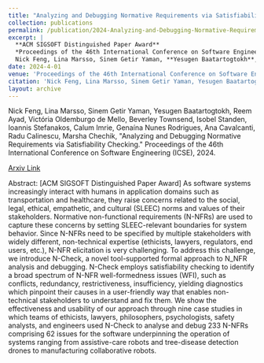 ```yaml
---
title: "Analyzing and Debugging Normative Requirements via Satisfiability Checking"
collection: publications
permalink: /publication/2024-Analyzing-and-Debugging-Normative-Requirements-via-Satisfiability-Checking
excerpt: |
  **ACM SIGSOFT Distinguished Paper Award**  
  *Proceedings of the 46th International Conference on Software Engineering (ICSE'24)*  
  Nick Feng, Lina Marsso, Sinem Getir Yaman, **Yesugen Baatartogtokh**, Reem Ayad, Victória Oldemburgo de Mello, Beverley Townsend, Isobel Standen, Ioannis Stefanakos, Calum Imrie, Genaína Nunes Rodrigues, Ana Cavalcanti, Radu Calinescu, Marsha Chechik
date: 2024-4-01
venue: 'Proceedings of the 46th International Conference on Software Engineering (ICSE 2024)'
citation: 'Nick Feng, Lina Marsso, Sinem Getir Yaman, Yesugen Baatartogtokh, Reem Ayad, Victória Oldemburgo de Mello, Beverley Townsend, Isobel Standen, Ioannis Stefanakos, Calum Imrie, Genaína Nunes Rodrigues, Ana Cavalcanti, Radu Calinescu, Marsha Chechik, "Analyzing and Debugging Normative Requirements via Satisfiability Checking." Proceedings of the 46th International Conference on Software Engineering (ICSE), 2024.'
layout: archive
---
```

Nick Feng, Lina Marsso, Sinem Getir Yaman, Yesugen Baatartogtokh, Reem Ayad, Victória Oldemburgo de Mello, Beverley Townsend, Isobel Standen, Ioannis Stefanakos, Calum Imrie, Genaína Nunes Rodrigues, Ana Cavalcanti, Radu Calinescu, Marsha Chechik, "Analyzing and Debugging Normative Requirements via Satisfiability Checking." Proceedings of the 46th International Conference on Software Engineering (ICSE), 2024.

[Arxiv Link](https://arxiv.org/abs/2401.05673)

Abstract: [ACM SIGSOFT Distinguished Paper Award] As software systems increasingly interact with humans in application domains such as transportation and healthcare, they raise concerns related to the social, legal, ethical, empathetic, and cultural (SLEEC) norms and values of their stakeholders. Normative non-functional requirements (N-NFRs) are used to capture these concerns by setting SLEEC-relevant boundaries for system behavior. Since N-NFRs need to be specified by multiple stakeholders with widely different, non-technical expertise (ethicists, lawyers, regulators, end users, etc.), N-NFR elicitation is very challenging. To address this challenge, we introduce N-Check, a novel tool-supported formal approach to N_NFR analysis and debugging. N-Check employs satisfiability checking to identify a broad spectrum of N-NFR well-formedness issues (WFI), such as conflicts, redundancy, restrictiveness, insufficiency, yielding diagnostics which pinpoint their causes in a user-friendly way that enables non-technical stakeholders to understand and fix them. We show the effectiveness and usability of our approach through nine case studies in which teams of ethicists, lawyers, philosophers, psychologists, safety analysts, and engineers used N-Check to analyse and debug 233 N-NFRs comprising 62 issues for the software underpinning the operation of systems ranging from assistive-care robots and tree-disease detection drones to manufacturing collaborative robots.
